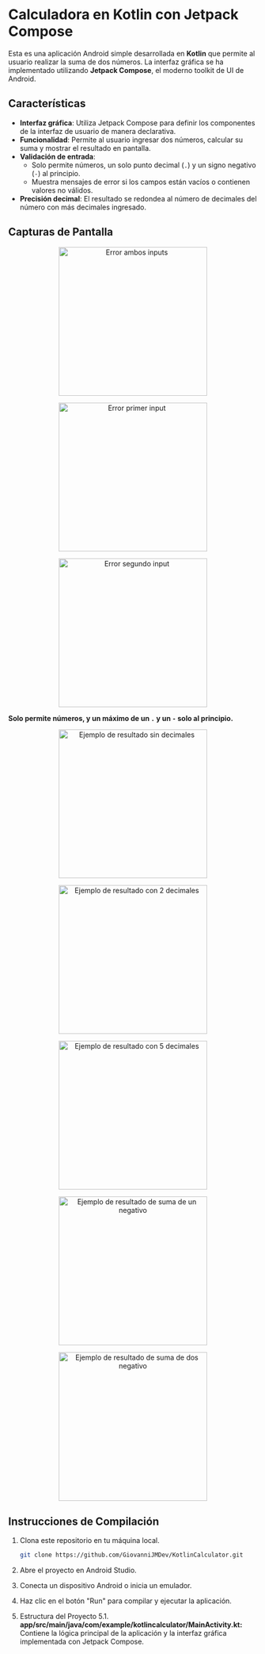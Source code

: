 # Calculadora en Kotlin con Jetpack Compose

Esta es una aplicación Android simple desarrollada en **Kotlin** que permite al usuario realizar la suma de dos números. La interfaz gráfica se ha implementado utilizando **Jetpack Compose**, el moderno toolkit de UI de Android.

## Características

- **Interfaz gráfica**: Utiliza Jetpack Compose para definir los componentes de la interfaz de usuario de manera declarativa.
- **Funcionalidad**: Permite al usuario ingresar dos números, calcular su suma y mostrar el resultado en pantalla.
- **Validación de entrada**:
  - Solo permite números, un solo punto decimal (`.`) y un signo negativo (`-`) al principio.
  - Muestra mensajes de error si los campos están vacíos o contienen valores no válidos.
- **Precisión decimal**: El resultado se redondea al número de decimales del número con más decimales ingresado.

## Capturas de Pantalla

<p align="center">
  <img src="https://github.com/user-attachments/assets/0efa01c7-ff09-4e9e-bdcd-9500891c1535" alt="Error ambos inputs" style="height: 300px; width: auto;" />
</p>
<p align="center">
  <img src="https://github.com/user-attachments/assets/25e856ab-8683-47f8-bbdb-7ed54238cf7a" alt="Error primer input" style="height: 300px; width: auto;" />
</p>
<p align="center">
  <img src="https://github.com/user-attachments/assets/db0c35eb-68c2-4302-9d69-3d1a95afdd95" alt="Error segundo input" style="height: 300px; width: auto;" />
</p>


<p>
  <strong>Solo permite números, y un máximo de un <code>.</code> y un <code>-</code> solo al principio.</strong>
</p>

<p align="center">
  <img src="https://github.com/user-attachments/assets/03ff84bd-5e81-4431-ac73-e51de5095f08" alt="Ejemplo de resultado sin decimales" style="height: 300px; width: auto;" />
</p>
<p align="center">
  <img src="https://github.com/user-attachments/assets/91c2cea5-9431-4dc6-afdc-a9272d78cc14" alt="Ejemplo de resultado con 2 decimales" style="height: 300px; width: auto;" />
</p>
<p align="center">
  <img src="https://github.com/user-attachments/assets/dbbff4f9-47d5-432b-a97b-b45f3dcb6b59" alt="Ejemplo de resultado con 5 decimales" style="height: 300px; width: auto;" />
</p>

<p align="center">
  <img src="https://github.com/user-attachments/assets/ad31fec1-482a-4f2d-b972-f7bcb3fa22fe" alt="Ejemplo de resultado de suma de un negativo" style="height: 300px; width: auto;" />
</p>

<p align="center">
  <img src="https://github.com/user-attachments/assets/b7920b75-fcb9-4c5f-8348-ae21501a7b44" alt="Ejemplo de resultado de suma de dos negativo" style="height: 300px; width: auto;" />
</p>



## Instrucciones de Compilación

1. Clona este repositorio en tu máquina local.
   ```bash
   git clone https://github.com/GiovanniJMDev/KotlinCalculator.git
   ```
   
2. Abre el proyecto en Android Studio.

3. Conecta un dispositivo Android o inicia un emulador.

4. Haz clic en el botón "Run" para compilar y ejecutar la aplicación.

5. Estructura del Proyecto
   5.1. **app/src/main/java/com/example/kotlincalculator/MainActivity.kt:** Contiene la lógica principal de la aplicación y la interfaz gráfica implementada con Jetpack Compose.
